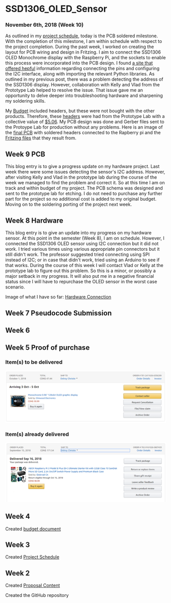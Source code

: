 
SSD1306_OLED_Sensor
===============

### November 6th, 2018 (Week 10)

As outlined in my [project schedule](https://github.com/six0four/StudentSenseHat/blob/master/documentation/Week3RubricforProjectSchedule.xml), today is the PCB soldered milestone. With the completion of this milestone, I am within schedule with respect to the project completion. During the past week, I worked on creating the layout for PCB wiring and design in Fritzing. I aim to connect the SSD1306 OLED Monochrome display with the Raspberry Pi, and the sockets to enable this process were incorporated into the PCB design. I found [a site that offered hepful](https://www.raspberrypi-spy.co.uk/2018/04/i2c-oled-display-module-with-raspberry-pi/) information regarding connecting the pins and configuring the I2C interface, along with importing the relevant Python libraries. As outlined in my previous post, there was a problem detecting the address of the SSD1306 display. However, collaboration with Kelly and Vlad from the Prototype Lab helped to resolve the issue. That issue gave me an opportunity to delve deeper into troubleshooting hardware and sharpening my soldering skills. 

My [Budget](https://github.com/six0four/MicroRover/raw/master/PartsFor20MicroRoversRev02.xlsx) included headers, but these were not bought with the other products. Therefore, these [headers](https://www.digikey.ca/product-detail/en/sullins-connector-solutions/PPTC081LFBN-RC/S7006-ND/810147) were had from the Prototype Lab with a collective value of [$5.06](https://www.digikey.ca/product-detail/en/adafruit-industries-llc/2223/1528-1385-ND/5629433). My PCB design was done and Gerber files sent to the Protoype Lab for production without any problems. Here is an image of the [final PCB](https://github.com/six0four/StudentSenseHat/blob/master/electronics/StudentSenseHatV06.fzz) with soldered headers connected to the Rapberry pi and the [Fritzing files](jshgfojhsadf) that they result from. 


Week 9 PCB
---------------
This blog entry is to give a progress update on my hardware project. Last week there were some issues detecting the sensor's I2C address. However, after visiting Kelly and Vlad in the prototype lab during the course of the week we managed to find the problem and correct it. So at this time I am on track and within budget of my project. The PCB schema was designed and sent to the prototype lab for etching. I do not need to purchase any further part for the project so no additional cost is added to my original budget. Moving on to the soldering porting of the project next week.


Week 8 Hardware
-------------------
This blog entry is to give an update into my progress on my hardware sensor. At this point in the semester (Week 8), I am on schedule. However, I connected the SSD1306 OLED sensor using I2C connection but it did not work. I tried various times using various appropriate pin connectors but it still didn't work. The professor suggested tried connecting using SPI instead of I2C; or in case that didn't work, tried using an Arduino to see if that works. During the course of this week I will contact Vlad or Kelly at the prototype lab to figure out this problem. So this is a minor, or possibly a major setback in my progress. It will also put me in a negative financial status since I will have to repurchase the OLED sensor in the worst case scenario.

Image of what I have so far:
[Hardware Connection](hardware.png)


Week 7 Pseudocode Submission
-------------------------------


Week 6 
----------


Week 5 Proof of purchase
-------------
### Item(s) to be delivered
![Item(s) to be delivered this week](Index_src/oled_display.PNG)

### Item(s) already delivered
![Item(s) already delivered to recipient](Index_src/pi.png)

Week 4
---------------

Created [budget document](Documentation/Hardware_Production_Budget.xlsx)

Week 3
----------------

Created [Project Schedule](Documentation/Project_Schedule.mpp)

Week 2
---------------

Created [Proposal Content](Documentation/Proposal_Content.xlsx)

Created the GitHub repository
